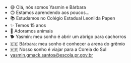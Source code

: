 - 😄 Olá, nós somos Yasmin e Bárbara
- 🙃 Estamos aprendendo aos poucos... 
- 📚 Estudamos no Colégio Estadual Leonilda Papen
- ✨ Temos 15 anos
- 🐾 Adoramos animais
- 🐕 Yasmin: meu sonho é abrir um abrigo para cachorros
- 🇪🇪 Bárbara: meu sonho é conhecer a arena do grêmio
- 🇰🇷 Nosso sonho é viajar para a Coreia do Sul
- yasmin.gmack.santos@escola.pr.gov.br
